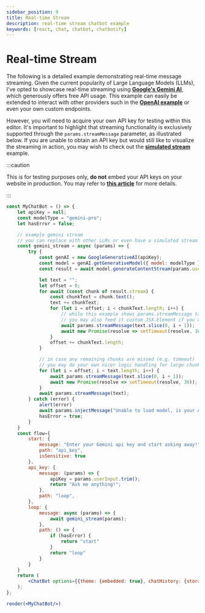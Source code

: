 ```yaml
---
sidebar_position: 9
title: Real-time Stream
description: real-time stream chatbot example
keywords: [react, chat, chatbot, chatbotify]
---
```


# Real-time Stream

The following is a detailed example demonstrating real-time message streaming. Given the current popularity of Large Language Models (LLMs), I've opted to showcase real-time streaming using [**Google's Gemini AI**](https://ai.google.dev/), which generously offers free API usage. This example can easily be extended to interact with other providers such in the [**OpenAI example**](/docs/examples/llm_conversation) or even your own custom endpoints.

However, you will need to acquire your own API key for testing within this editor. It's important to highlight that streaming functionality is exclusively supported through the `params.streamMessage` parameter, as illustrated below. If you are unable to obtain an API key but would still like to visualize the streaming in action, you may wish to check out the [**simulated stream**](/docs/examples/simulated_stream) example.

:::caution

This is for testing purposes only, **do not** embed your API keys on your website in production. You may refer to [**this article**](https://tjtanjin.medium.com/how-to-build-and-integrate-a-react-chatbot-with-llms-a-react-chatbotify-guide-part-4-b40cd59fd6e6) for more details.

:::

```jsx live noInline title=MyChatBot.js
const MyChatBot = () => {
	let apiKey = null;
	const modelType = "gemini-pro";
	let hasError = false;

	// example gemini stream
	// you can replace with other LLMs or even have a simulated stream
	const gemini_stream = async (params) => {
		try {
			const genAI = new GoogleGenerativeAI(apiKey);
			const model = genAI.getGenerativeModel({ model: modelType });
			const result = await model.generateContentStream(params.userInput);

			let text = "";
			let offset = 0;
			for await (const chunk of result.stream) {
				const chunkText = chunk.text();
				text += chunkText;
				for (let i = offset; i < chunkText.length; i++) {
					// while this example shows params.streamMessage taking in text input,
					// you may also feed it custom JSX.Element if you wish
					await params.streamMessage(text.slice(0, i + 1));
					await new Promise(resolve => setTimeout(resolve, 30));
				}
				offset += chunkText.length;
			}

			// in case any remaining chunks are missed (e.g. timeout)
			// you may do your own nicer logic handling for large chunks
			for (let i = offset; i < text.length; i++) {
				await params.streamMessage(text.slice(0, i + 1));
				await new Promise(resolve => setTimeout(resolve, 30));
			}
			await params.streamMessage(text);
		} catch (error) {
			alert(error)
			await params.injectMessage("Unable to load model, is your API Key valid?");
			hasError = true;
		}
	}
	const flow={
		start: {
			message: "Enter your Gemini api key and start asking away!",
			path: "api_key",
			isSensitive: true
		},
		api_key: {
			message: (params) => {
				apiKey = params.userInput.trim();
				return "Ask me anything!";
			},
			path: "loop",
		},
		loop: {
			message: async (params) => {
				await gemini_stream(params);
			},
			path: () => {
				if (hasError) {
					return "start"
				}
				return "loop"
			}
		}
	}
	return (
		<ChatBot options={{theme: {embedded: true}, chatHistory: {storageKey: "example_real_time_stream"}, botBubble: {simStream: true}}} flow={flow}/>
	);
};

render(<MyChatBot/>)
```